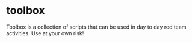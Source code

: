 # toolbox
Toolbox is a collection of scripts that can be used in day to day red team activities. Use at your own risk!
